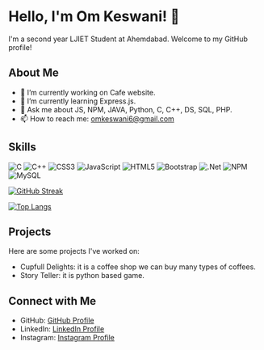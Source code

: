 # Hello, I'm Om Keswani! 👋

I'm a second year LJIET Student  at Ahemdabad. Welcome to my GitHub profile!

## About Me

- 🔭 I’m currently working on Cafe website.
- 🌱 I’m currently learning Express.js.
- 💬 Ask me about JS, NPM, JAVA, Python, C, C++, DS, SQL, PHP.
- 📫 How to reach me: omkeswani6@gmail.com
  
## Skills

![C](https://img.shields.io/badge/c-%2300599C.svg?style=for-the-badge&logo=c&logoColor=white) ![C++](https://img.shields.io/badge/c++-%2300599C.svg?style=for-the-badge&logo=c%2B%2B&logoColor=white) ![CSS3](https://img.shields.io/badge/css3-%231572B6.svg?style=for-the-badge&logo=css3&logoColor=white) ![JavaScript](https://img.shields.io/badge/javascript-%23323330.svg?style=for-the-badge&logo=javascript&logoColor=%23F7DF1E) ![HTML5](https://img.shields.io/badge/html5-%23E34F26.svg?style=for-the-badge&logo=html5&logoColor=white) ![Bootstrap](https://img.shields.io/badge/bootstrap-%23563D7C.svg?style=for-the-badge&logo=bootstrap&logoColor=white) ![.Net](https://img.shields.io/badge/.NET-5C2D91?style=for-the-badge&logo=.net&logoColor=white) ![NPM](https://img.shields.io/badge/NPM-%23000000.svg?style=for-the-badge&logo=npm&logoColor=white) ![MySQL](https://img.shields.io/badge/mysql-%2300f.svg?style=for-the-badge&logo=mysql&logoColor=white) 


[![GitHub Streak](http://github-readme-streak-stats.herokuapp.com?user=Omkeswani27&theme=buefy)](https://git.io/streak-stats)

[![Top Langs](https://github-readme-stats.vercel.app/api/top-langs/?username=Omkeswani27&layout=compact&theme=buefy)](https://github.com/anuraghazra/github-readme-stats)
## Projects

Here are some projects I've worked on:

- Cupfull Delights: it is a coffee shop we can buy many types of coffees.
- Story Teller: it is python based game.



## Connect with Me

- GitHub: [GitHub Profile](https://github.com/Omkeswani27)
- LinkedIn: [LinkedIn Profile](https://www.linkedin.com/in/om-keswani-4995262a5?utm_source=share&utm_campaign=share_via&utm_content=profile&utm_medium=android_app)
- Instagram: [Instagram Profile](https://www.instagram.com/keswani_om_?igsh=OXdhd3ptYXZxNGhp)
